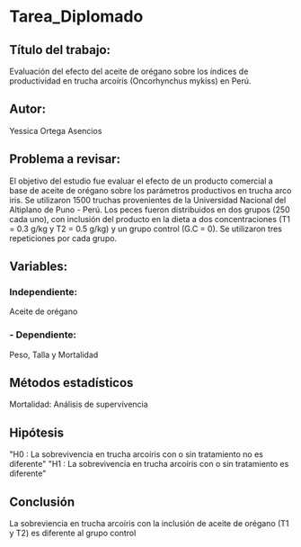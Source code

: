 # Tarea_Diplomado

## Título del trabajo:
Evaluación del efecto del aceite de orégano sobre los índices de productividad en trucha arcoíris (Oncorhynchus mykiss) en Perú.

## Autor: 
Yessica Ortega Asencios

## Problema a revisar: 
El objetivo del estudio fue evaluar el efecto de un producto comercial a base de aceite de orégano sobre los parámetros productivos en trucha arco iris. Se utilizaron 1500 truchas provenientes de la Universidad Nacional del Altiplano de Puno - Perú. Los peces fueron distribuidos en dos grupos (250 cada uno), con inclusión del producto en la dieta a dos concentraciones (T1 = 0.3 g/kg y T2 = 0.5 g/kg) y un grupo control (G.C = 0). Se utilizaron tres repeticiones por cada grupo.

## Variables: 

### Independiente: 
Aceite de orégano 

### - Dependiente:
Peso, Talla y Mortalidad

## Métodos estadísticos
Mortalidad: Análisis de supervivencia

## Hipótesis
"H0 : La sobrevivencia en trucha arcoíris con o sin tratamiento no es diferente"
"H1 : La sobrevivencia en trucha arcoíris con o sin tratamiento es diferente"

## Conclusión
La sobreviencia en trucha arcoíris con la inclusión de aceite de orégano (T1 y T2) es diferente al grupo control